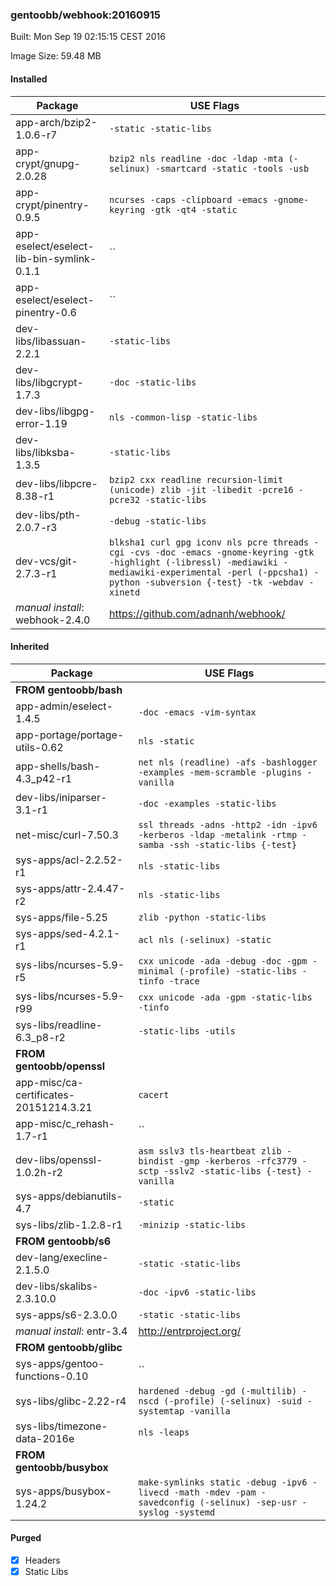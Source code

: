 ### gentoobb/webhook:20160915
Built: Mon Sep 19 02:15:15 CEST 2016

Image Size: 59.48 MB
#### Installed
Package | USE Flags
--------|----------
app-arch/bzip2-1.0.6-r7 | `-static -static-libs`
app-crypt/gnupg-2.0.28 | `bzip2 nls readline -doc -ldap -mta (-selinux) -smartcard -static -tools -usb`
app-crypt/pinentry-0.9.5 | `ncurses -caps -clipboard -emacs -gnome-keyring -gtk -qt4 -static`
app-eselect/eselect-lib-bin-symlink-0.1.1 | ``
app-eselect/eselect-pinentry-0.6 | ``
dev-libs/libassuan-2.2.1 | `-static-libs`
dev-libs/libgcrypt-1.7.3 | `-doc -static-libs`
dev-libs/libgpg-error-1.19 | `nls -common-lisp -static-libs`
dev-libs/libksba-1.3.5 | `-static-libs`
dev-libs/libpcre-8.38-r1 | `bzip2 cxx readline recursion-limit (unicode) zlib -jit -libedit -pcre16 -pcre32 -static-libs`
dev-libs/pth-2.0.7-r3 | `-debug -static-libs`
dev-vcs/git-2.7.3-r1 | `blksha1 curl gpg iconv nls pcre threads -cgi -cvs -doc -emacs -gnome-keyring -gtk -highlight (-libressl) -mediawiki -mediawiki-experimental -perl (-ppcsha1) -python -subversion {-test} -tk -webdav -xinetd`
*manual install*: webhook-2.4.0 | https://github.com/adnanh/webhook/
#### Inherited
Package | USE Flags
--------|----------
**FROM gentoobb/bash** |
app-admin/eselect-1.4.5 | `-doc -emacs -vim-syntax`
app-portage/portage-utils-0.62 | `nls -static`
app-shells/bash-4.3_p42-r1 | `net nls (readline) -afs -bashlogger -examples -mem-scramble -plugins -vanilla`
dev-libs/iniparser-3.1-r1 | `-doc -examples -static-libs`
net-misc/curl-7.50.3 | `ssl threads -adns -http2 -idn -ipv6 -kerberos -ldap -metalink -rtmp -samba -ssh -static-libs {-test}`
sys-apps/acl-2.2.52-r1 | `nls -static-libs`
sys-apps/attr-2.4.47-r2 | `nls -static-libs`
sys-apps/file-5.25 | `zlib -python -static-libs`
sys-apps/sed-4.2.1-r1 | `acl nls (-selinux) -static`
sys-libs/ncurses-5.9-r5 | `cxx unicode -ada -debug -doc -gpm -minimal (-profile) -static-libs -tinfo -trace`
sys-libs/ncurses-5.9-r99 | `cxx unicode -ada -gpm -static-libs -tinfo`
sys-libs/readline-6.3_p8-r2 | `-static-libs -utils`
**FROM gentoobb/openssl** |
app-misc/ca-certificates-20151214.3.21 | `cacert`
app-misc/c_rehash-1.7-r1 | ``
dev-libs/openssl-1.0.2h-r2 | `asm sslv3 tls-heartbeat zlib -bindist -gmp -kerberos -rfc3779 -sctp -sslv2 -static-libs {-test} -vanilla`
sys-apps/debianutils-4.7 | `-static`
sys-libs/zlib-1.2.8-r1 | `-minizip -static-libs`
**FROM gentoobb/s6** |
dev-lang/execline-2.1.5.0 | `-static -static-libs`
dev-libs/skalibs-2.3.10.0 | `-doc -ipv6 -static-libs`
sys-apps/s6-2.3.0.0 | `-static -static-libs`
*manual install*: entr-3.4 | http://entrproject.org/
**FROM gentoobb/glibc** |
sys-apps/gentoo-functions-0.10 | ``
sys-libs/glibc-2.22-r4 | `hardened -debug -gd (-multilib) -nscd (-profile) (-selinux) -suid -systemtap -vanilla`
sys-libs/timezone-data-2016e | `nls -leaps`
**FROM gentoobb/busybox** |
sys-apps/busybox-1.24.2 | `make-symlinks static -debug -ipv6 -livecd -math -mdev -pam -savedconfig (-selinux) -sep-usr -syslog -systemd`
#### Purged
- [x] Headers
- [x] Static Libs
